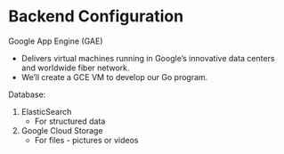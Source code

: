 # Backend Configuration

Google App Engine (GAE)
- Delivers virtual machines running in Google’s innovative data centers and worldwide fiber network. 
- We’ll create a GCE VM to develop our Go program.

Database:
1. ElasticSearch
    - For structured data
2. Google Cloud Storage
    - For files - pictures or videos